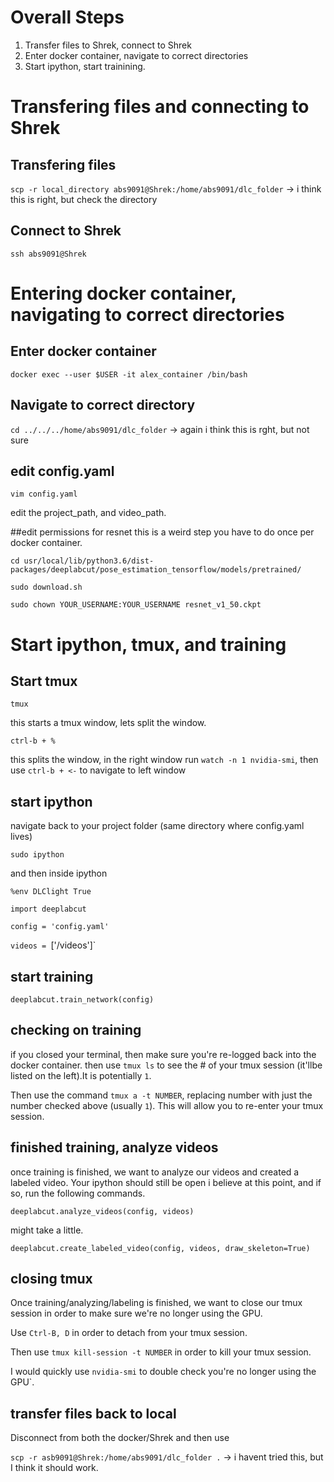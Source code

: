 # Overall Steps

1. Transfer files to Shrek, connect to Shrek
2. Enter docker container, navigate to correct directories
3. Start ipython, start trainining.

# Transfering files and connecting to Shrek

## Transfering files

`scp -r local_directory abs9091@Shrek:/home/abs9091/dlc_folder` -> i think this is right, but check the directory

## Connect to Shrek

`ssh abs9091@Shrek`

# Entering docker container, navigating to correct directories

## Enter docker container

`docker exec --user $USER -it alex_container /bin/bash`

## Navigate to correct directory

`cd ../../../home/abs9091/dlc_folder` -> again i think this is rght, but not sure

## edit config.yaml
`vim config.yaml`

edit the project_path, and video_path. 

##edit permissions for resnet
this is a weird step you have to do once per docker container.

`cd usr/local/lib/python3.6/dist-packages/deeplabcut/pose_estimation_tensorflow/models/pretrained/`

`sudo download.sh`

`sudo chown YOUR_USERNAME:YOUR_USERNAME resnet_v1_50.ckpt`

# Start ipython, tmux, and training

## Start tmux

`tmux`

this starts a tmux window, lets split the window.

`ctrl-b + %`

this splits the window, in the right window run `watch -n 1 nvidia-smi`, then use `ctrl-b + <-` to navigate to left window

## start ipython
navigate back to your project folder (same directory where config.yaml lives)

`sudo ipython`

and then inside ipython

`%env DLClight True`

`import deeplabcut`

`config = 'config.yaml'`

`videos = `['/videos']`

## start training

`deeplabcut.train_network(config)`

## checking on training

if you closed your terminal, then make sure you're re-logged back into the docker container. then use `tmux ls` to see the # of your tmux session (it'llbe listed on the left).It is potentially `1`.

Then use the command `tmux a -t NUMBER`, replacing number with just the number checked above (usually `1`). This will allow you to re-enter your tmux session.

## finished training, analyze videos

once training is finished, we want to analyze our videos and created a labeled video. Your ipython should still be open i believe at this point, and if so, run the following commands.

`deeplabcut.analyze_videos(config, videos)`

might take a little.

`deeplabcut.create_labeled_video(config, videos, draw_skeleton=True)`

## closing tmux

Once training/analyzing/labeling is finished, we want to close our tmux session in order to make sure we're no longer using the GPU. 

Use `Ctrl-B, D` in order to detach from your tmux session.

Then use `tmux kill-session -t NUMBER` in order to kill your tmux session.

I would quickly use `nvidia-smi` to double check you're no longer using the GPU`.

## transfer files back to local

Disconnect from both the docker/Shrek and then use 

`scp -r asb9091@Shrek:/home/abs9091/dlc_folder .` -> i havent tried this, but I think it should work.
